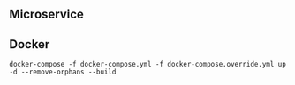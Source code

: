 ## Microservice 

## Docker
``docker-compose -f docker-compose.yml -f docker-compose.override.yml up -d --remove-orphans --build``

